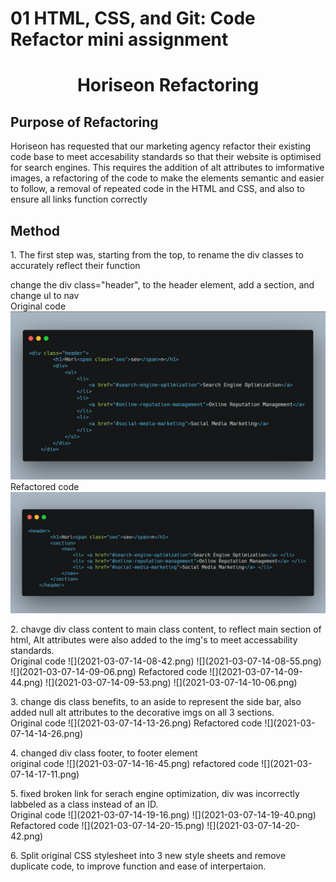 # 01 HTML, CSS, and Git: Code Refactor mini assignment

<h1 align="center">Horiseon Refactoring</h1>

<h2>Purpose of Refactoring</h2>
<p> Horiseon has requested that our marketing agency refactor their existing code base to meet accesability standards so that their website is optimised for search engines. This requires the addition of alt attributes to imformative images, a refactoring of the code to make the elements semantic and easier to follow, a removal of repeated code in the HTML and CSS, and also to ensure all links function correctly </p> 

<h2> Method </h2>
<p>1. The first step was, starting from the top, to rename the div classes to accurately reflect their function

 change the div class="header", to the header element, add a section, and change ul to nav<br>
 Original code
![](2021-03-07-13-59-57.png)
Refactored code
![](2021-03-07-14-02-08.png)
</p>
<p>2. chavge div class content to main class content, to reflect main section of html, Alt attributes were also added to the img's to meet accessability standards.<br>
Original code
![](2021-03-07-14-08-42.png)
![](2021-03-07-14-08-55.png)
![](2021-03-07-14-09-06.png)
Refactored code
![](2021-03-07-14-09-44.png)
![](2021-03-07-14-09-53.png)
![](2021-03-07-14-10-06.png)
</p> 
<p>3. change dis class benefits, to an aside to represent the side bar, also added null alt attributes to the decorative imgs on all 3 sections.<br>
Original code
![](2021-03-07-14-13-26.png)
Refactored code
![](2021-03-07-14-14-26.png)
</p>
<p>4. changed div class footer, to footer element<br>
original code
![](2021-03-07-14-16-45.png)
refactored code
![](2021-03-07-14-17-11.png)
</p>

<p>5. fixed broken link for serach engine optimization, div was incorrectly labbeled as a class instead of an ID.<br>
Original code
![](2021-03-07-14-19-16.png)
![](2021-03-07-14-19-40.png)
Refactored code
![](2021-03-07-14-20-15.png)
![](2021-03-07-14-20-42.png)
</p>
<p>6. Split original CSS stylesheet into 3 new style sheets and remove duplicate code, to improve function and ease of interpertaion.



